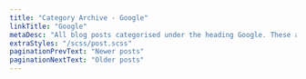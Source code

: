 ```yaml
---
title: "Category Archive - Google"
linkTitle: "Google"
metaDesc: "All blog posts categorised under the heading Google. These are updated on a regular basis so do check back for updates."
extraStyles: "/scss/post.scss"
paginationPrevText: "Newer posts"
paginationNextText: "Older posts"
---
```

